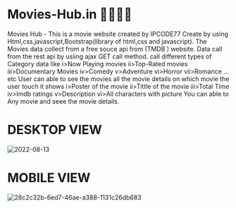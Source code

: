 # Movies-Hub.in 🎥🎥🍿🍿
 Movies Hub - This is a movie website created by IPCODE77
 Create by using Html,css,javascript,Bootstrap(library of html,css and javascript).
 The Movies data collect from a free souce api from (TMDB ) website.
 Data call from the rest api by usiing ajax GET call method.
 call different types of Category data like 
  i>Now Playing movies
  ii>Top-Rated movies
  iii>Documentary Movies
  iv>Comedy
  v>Adventure 
  vi>Horror
  vii>Romance  ... etc
  User can able to see the movies all the movie details on which movie the user touch
  it shows 
  i>Poster of the movie
  ii>Tittle of the movie
  iii>Total Time 
  iv>Imdb ratings
  v>Description
  vi>All characters with picture
  You can able to Any movie and seee the movie details.
 
 # DESKTOP VIEW
 

![2022-08-13](https://user-images.githubusercontent.com/89587666/184499591-741fa11f-5a4e-4ea1-afb9-f79dfbf85c9c.png)

# MOBILE VIEW
![28c2c32b-6ed7-46ae-a388-1131c26db683](https://user-images.githubusercontent.com/89587666/184499611-8f6eb31f-790a-471f-aae1-1f2b76ca7218.jpg)
